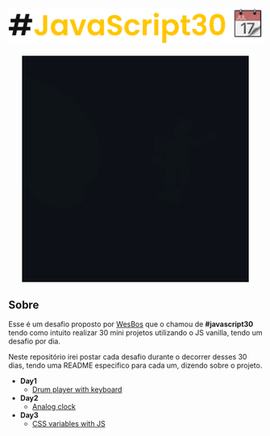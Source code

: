 <h1 align="center">
  <img src=".github/title-main-readme.svg" />
</h1>

<div align="center">
  <a href="https://storyset.com/"><img src=".github/Innovation.gif" /></a>
</div>

## Sobre
Esse é um desafio proposto por [WesBos](https://github.com/wesbos) que o chamou de **#javascript30** tendo como intuito realizar 30 mini projetos utilizando o JS vanilla, tendo um desafio por dia.

Neste repositório irei postar cada desafio durante o decorrer desses 30 dias, tendo uma README especifico para cada um, dizendo sobre o projeto.

- **Day1**
  - <a href="https://github.com/gabrlcj/Javascript30/tree/main/Day1">Drum player with keyboard</a>
- **Day2**
  - <a href="https://github.com/gabrlcj/Javascript30/tree/main/Day2">Analog clock</a>
- **Day3**
  - <a href="https://github.com/gabrlcj/Javascript30/tree/main/Day3">CSS variables with JS</a>